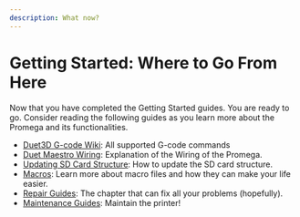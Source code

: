 ```yaml
---
description: What now?
---
```


# Getting Started: Where to Go From Here

Now that you have completed the Getting Started guides. You are ready to go. Consider reading the following guides as you learn more about the Promega and its functionalities.

* [Duet3D G-code Wiki](https://duet3d.dozuki.com/Wiki/Gcode): All supported G-code commands
* [Duet Maestro Wiring](../documentation/electronics/duet-maestro-wiring.md): Explanation of the Wiring of the Promega.
* [Updating SD Card Structure](updating-sd-card-structure.md): How to update the SD card structure.
* [Macros](../documentation/software-firmware/macros.md): Learn more about macro files and how they can make your life easier.
* [Repair Guides](../repair-and-maintenance/): The chapter that can fix all your problems \(hopefully\).
* [Maintenance Guides](../repair-and-maintenance/): Maintain the printer!

